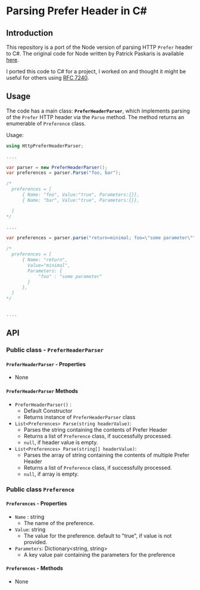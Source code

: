 # Parsing Prefer Header in C\#

## Introduction

This repository is a port of the Node version of parsing HTTP `Prefer` header to C#. The original code for Node written by Patrick Paskaris is available [here](https://github.com/ppaskaris/node-parse-prefer-header).

I ported this code to C\# for a project, I worked on and thought it might be useful for others using [RFC 7240](https://tools.ietf.org/html/rfc7240).

## Usage

The code has a main class: **`PreferHeaderParser`**, which implements parsing of the `Prefer` HTTP header via the `Parse` method. The method returns an enumerable of `Preference` class.

Usage:

```csharp
using HttpPreferHeaderParser;

....

var parser = new PreferHeaderParser();
var preferences = parser.Parse("foo, bar");

/*
  preferences = [
      { Name: "foo", Value:"true", Parameters:{}},
      { Name: "bar", Value:"true", Parameters:{}},

  ]
*/

....

var preferences = parser.parse("return=minimal; foo=\"some parameter\"");

/*
  preferences = [
      { Name: "return",
        Value="minimal",
        Parameters: {
            "foo" : "some parameter"
        }
      },
  ]
*/


....

```

## API

### Public class - `PreferHeaderParser`

#### `PreferHeaderParser` - Properties

- None

#### `PreferHeaderParser` Methods

- `PreferHeaderParser()` :
  - Default Constructor
  - Returns instance of `PreferHeaderParser` class
- `List<Preferences> Parse(string headerValue)`:
  - Parses the string containing the contents of Prefer Header
  - Returns a list of `Preference` class, if successfully processed.
  - `null`, if header value is empty.
- `List<Preferences> Parse(string[] headerValue)`:
  - Parses the array of string containing the contents of multiple Prefer Header
  - Returns a list of `Preference` class, if successfully processed.
  - `null`, if array is empty.

### Public class `Preference`

#### `Preferences` - Properties

- `Name` : string
  - The name of the preference.
- `Value`: string
  - The value for the preference. default to "true", if value is not provided.
- `Parameters`: Dictionary<string, string>
  - A key value pair containing the parameters for the preference

#### `Preferences` - Methods

- None
  